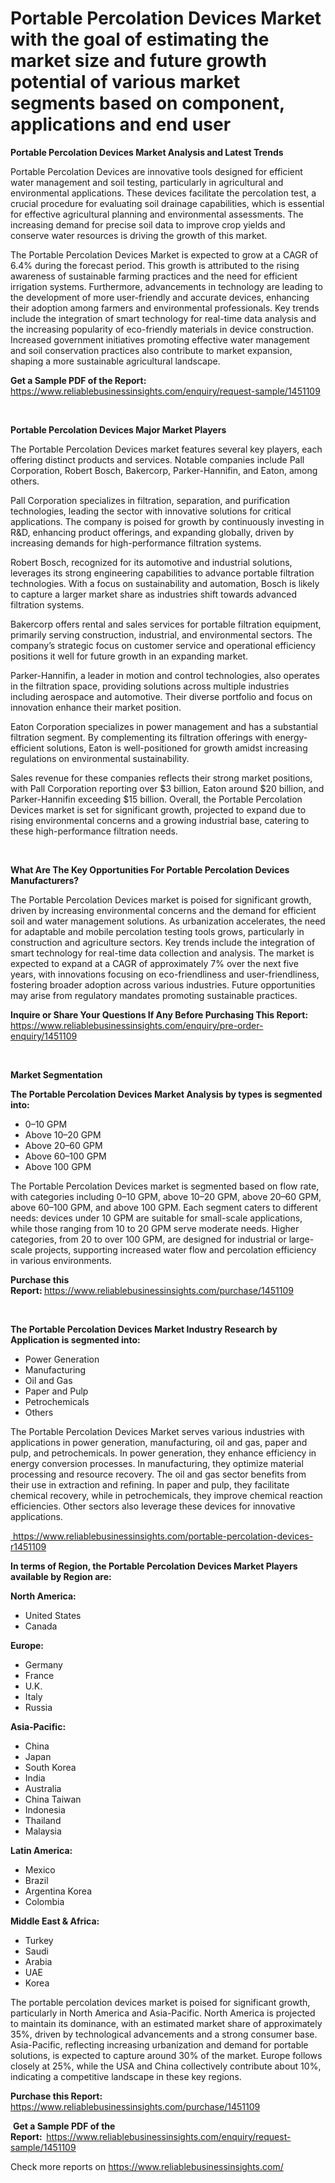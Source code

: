 <p><h1>Portable Percolation Devices Market with the goal of estimating the market size and future growth potential of various market segments based on component, applications and end user</h1></p><p><strong>Portable Percolation Devices Market Analysis and Latest Trends</strong></p>
<p><p>Portable Percolation Devices are innovative tools designed for efficient water management and soil testing, particularly in agricultural and environmental applications. These devices facilitate the percolation test, a crucial procedure for evaluating soil drainage capabilities, which is essential for effective agricultural planning and environmental assessments. The increasing demand for precise soil data to improve crop yields and conserve water resources is driving the growth of this market.</p><p>The Portable Percolation Devices Market is expected to grow at a CAGR of 6.4% during the forecast period. This growth is attributed to the rising awareness of sustainable farming practices and the need for efficient irrigation systems. Furthermore, advancements in technology are leading to the development of more user-friendly and accurate devices, enhancing their adoption among farmers and environmental professionals. Key trends include the integration of smart technology for real-time data analysis and the increasing popularity of eco-friendly materials in device construction. Increased government initiatives promoting effective water management and soil conservation practices also contribute to market expansion, shaping a more sustainable agricultural landscape.</p></p>
<p><strong>Get a Sample PDF of the Report:&nbsp;</strong> <a href="https://www.reliablebusinessinsights.com/enquiry/request-sample/1451109?utm_campaign=1837&utm_medium=2&utm_source=Github&utm_content=ia&utm_term=27022025&utm_id=portable-percolation-devices">https://www.reliablebusinessinsights.com/enquiry/request-sample/1451109</a></p>
<p>&nbsp;</p>
<p><strong>Portable Percolation Devices Major Market Players</strong></p>
<p><p>The Portable Percolation Devices market features several key players, each offering distinct products and services. Notable companies include Pall Corporation, Robert Bosch, Bakercorp, Parker-Hannifin, and Eaton, among others. </p><p>Pall Corporation specializes in filtration, separation, and purification technologies, leading the sector with innovative solutions for critical applications. The company is poised for growth by continuously investing in R&D, enhancing product offerings, and expanding globally, driven by increasing demands for high-performance filtration systems.</p><p>Robert Bosch, recognized for its automotive and industrial solutions, leverages its strong engineering capabilities to advance portable filtration technologies. With a focus on sustainability and automation, Bosch is likely to capture a larger market share as industries shift towards advanced filtration systems.</p><p>Bakercorp offers rental and sales services for portable filtration equipment, primarily serving construction, industrial, and environmental sectors. The company’s strategic focus on customer service and operational efficiency positions it well for future growth in an expanding market.</p><p>Parker-Hannifin, a leader in motion and control technologies, also operates in the filtration space, providing solutions across multiple industries including aerospace and automotive. Their diverse portfolio and focus on innovation enhance their market position.</p><p>Eaton Corporation specializes in power management and has a substantial filtration segment. By complementing its filtration offerings with energy-efficient solutions, Eaton is well-positioned for growth amidst increasing regulations on environmental sustainability.</p><p>Sales revenue for these companies reflects their strong market positions, with Pall Corporation reporting over $3 billion, Eaton around $20 billion, and Parker-Hannifin exceeding $15 billion. Overall, the Portable Percolation Devices market is set for significant growth, projected to expand due to rising environmental concerns and a growing industrial base, catering to these high-performance filtration needs.</p></p>
<p>&nbsp;</p>
<p><strong>What Are The Key Opportunities For Portable Percolation Devices Manufacturers?</strong></p>
<p><p>The Portable Percolation Devices market is poised for significant growth, driven by increasing environmental concerns and the demand for efficient soil and water management solutions. As urbanization accelerates, the need for adaptable and mobile percolation testing tools grows, particularly in construction and agriculture sectors. Key trends include the integration of smart technology for real-time data collection and analysis. The market is expected to expand at a CAGR of approximately 7% over the next five years, with innovations focusing on eco-friendliness and user-friendliness, fostering broader adoption across various industries. Future opportunities may arise from regulatory mandates promoting sustainable practices.</p></p>
<p><strong>Inquire or Share Your Questions If Any Before Purchasing This Report:</strong> <a href="https://www.reliablebusinessinsights.com/enquiry/pre-order-enquiry/1451109?utm_campaign=1837&utm_medium=2&utm_source=Github&utm_content=ia&utm_term=27022025&utm_id=portable-percolation-devices">https://www.reliablebusinessinsights.com/enquiry/pre-order-enquiry/1451109</a></p>
<p>&nbsp;</p>
<p><strong>Market Segmentation</strong></p>
<p><strong>The Portable Percolation Devices Market Analysis by types is segmented into:</strong></p>
<p><ul><li>0–10 GPM</li><li>Above 10–20 GPM</li><li>Above 20–60 GPM</li><li>Above 60–100 GPM</li><li>Above 100 GPM</li></ul></p>
<p><p>The Portable Percolation Devices market is segmented based on flow rate, with categories including 0–10 GPM, above 10–20 GPM, above 20–60 GPM, above 60–100 GPM, and above 100 GPM. Each segment caters to different needs: devices under 10 GPM are suitable for small-scale applications, while those ranging from 10 to 20 GPM serve moderate needs. Higher categories, from 20 to over 100 GPM, are designed for industrial or large-scale projects, supporting increased water flow and percolation efficiency in various environments.</p></p>
<p><strong>Purchase this Report:&nbsp;</strong><a href="https://www.reliablebusinessinsights.com/purchase/1451109?utm_campaign=1837&utm_medium=2&utm_source=Github&utm_content=ia&utm_term=27022025&utm_id=portable-percolation-devices">https://www.reliablebusinessinsights.com/purchase/1451109</a></p>
<p>&nbsp;</p>
<p><strong>The Portable Percolation Devices Market Industry Research by Application is segmented into:</strong></p>
<p><ul><li>Power Generation</li><li>Manufacturing</li><li>Oil and Gas</li><li>Paper and Pulp</li><li>Petrochemicals</li><li>Others</li></ul></p>
<p><p>The Portable Percolation Devices Market serves various industries with applications in power generation, manufacturing, oil and gas, paper and pulp, and petrochemicals. In power generation, they enhance efficiency in energy conversion processes. In manufacturing, they optimize material processing and resource recovery. The oil and gas sector benefits from their use in extraction and refining. In paper and pulp, they facilitate chemical recovery, while in petrochemicals, they improve chemical reaction efficiencies. Other sectors also leverage these devices for innovative applications.</p></p>
<p><a href="https://www.reliablebusinessinsights.com/portable-percolation-devices-r1451109?utm_campaign=1837&utm_medium=2&utm_source=Github&utm_content=ia&utm_term=27022025&utm_id=portable-percolation-devices">&nbsp;https://www.reliablebusinessinsights.com/portable-percolation-devices-r1451109</a></p>
<p><strong>In terms of Region, the Portable Percolation Devices Market Players available by Region are:</strong></p>
<p>
    <p> <strong> North America: </strong>
        <ul>
            <li>United States</li>
            <li>Canada</li>
        </ul>
        </p> 
    <p> <strong> Europe: </strong>
        <ul>
            <li>Germany</li>
            <li>France</li>
            <li>U.K.</li>
            <li>Italy</li>
            <li>Russia</li>
        </ul>
        </p> 
    <p> <strong> Asia-Pacific: </strong>
        <ul>
            <li>China</li>
            <li>Japan</li>
            <li>South Korea</li>
            <li>India</li>
            <li>Australia</li>
            <li>China Taiwan</li>
            <li>Indonesia</li>
            <li>Thailand</li>
            <li>Malaysia</li>
        </ul>
        </p> 
    <p> <strong> Latin America: </strong>
        <ul>
            <li>Mexico</li>
            <li>Brazil</li>
            <li>Argentina Korea</li>
            <li>Colombia</li>
        </ul>
        </p> 
    <p> <strong> Middle East & Africa: </strong>
        <ul>
            <li>Turkey</li>
            <li>Saudi</li>
            <li>Arabia</li>
            <li>UAE</li>
            <li>Korea</li>
        </ul>
    </p>
    </p>
<p><p>The portable percolation devices market is poised for significant growth, particularly in North America and Asia-Pacific. North America is projected to maintain its dominance, with an estimated market share of approximately 35%, driven by technological advancements and a strong consumer base. Asia-Pacific, reflecting increasing urbanization and demand for portable solutions, is expected to capture around 30% of the market. Europe follows closely at 25%, while the USA and China collectively contribute about 10%, indicating a competitive landscape in these key regions.</p></p>
<p><strong>Purchase this Report: </strong><a href="https://www.reliablebusinessinsights.com/purchase/1451109?utm_campaign=1837&utm_medium=2&utm_source=Github&utm_content=ia&utm_term=27022025&utm_id=portable-percolation-devices">https://www.reliablebusinessinsights.com/purchase/1451109</a></p>
<p>&nbsp;<strong>Get a Sample PDF of the Report:&nbsp;&nbsp;</strong><a href="https://www.reliablebusinessinsights.com/enquiry/request-sample/1451109?utm_campaign=1837&utm_medium=2&utm_source=Github&utm_content=ia&utm_term=27022025&utm_id=portable-percolation-devices">https://www.reliablebusinessinsights.com/enquiry/request-sample/1451109</a></p>
<p><strong></strong></p>
<p>Check more reports on <a href="https://www.reliablebusinessinsights.com/?utm_campaign=1837&utm_medium=2&utm_source=Github&utm_content=ia&utm_term=27022025&utm_id=portable-percolation-devices">https://www.reliablebusinessinsights.com/</a></p>